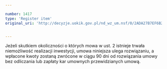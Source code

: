 ```yaml
---

number: 1417
type: 'Register item'
original_uri: 'http://decyzje.uokik.gov.pl/nd_wz_um.nsf/0/2ADA27B7EF6B2BF6C125746600356BE8?OpenDocument'


---
```


Jeżeli skutkiem okoliczności o których mowa w ust. 2 istnieje trwała niemożliwość realizacji inwestycji, umowa niniejsza ulega rozwiązaniu, a wpłacone kwoty zostaną zwrócone w ciągu 90 dni od rozwiązania umowy bez odliczania lub zapłaty kar umownych przewidzianych umową. 
